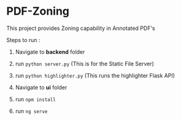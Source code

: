 # PDF-Zoning
This project provides Zoning capability in Annotated PDF's

Steps to run :

1) Navigate to **backend** folder

2) run `python server.py` (This is for the Static File Server)

3) run `python highlighter.py` (This runs the highlighter Flask API)

4) Navigate to **ui** folder

5) run `npm install`

6) run `ng serve` 
